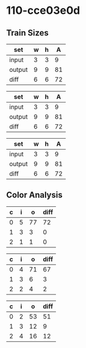 # 110-cce03e0d
## Train Sizes

|set|w|h|A|
|---|---|---|---|
|input|3|3|9|
|output|9|9|81|
|diff|6|6|72|


|set|w|h|A|
|---|---|---|---|
|input|3|3|9|
|output|9|9|81|
|diff|6|6|72|


|set|w|h|A|
|---|---|---|---|
|input|3|3|9|
|output|9|9|81|
|diff|6|6|72|


## Color Analysis

|c|i|o|diff|
|---|---|---|---|
|0|5|77|72|
|1|3|3|0|
|2|1|1|0|


|c|i|o|diff|
|---|---|---|---|
|0|4|71|67|
|1|3|6|3|
|2|2|4|2|


|c|i|o|diff|
|---|---|---|---|
|0|2|53|51|
|1|3|12|9|
|2|4|16|12|

